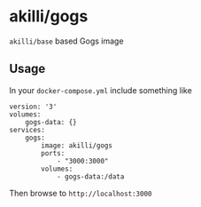 # akilli/gogs

`akilli/base` based Gogs image

## Usage

In your `docker-compose.yml` include something like

    version: '3'
    volumes:
        gogs-data: {}
    services:
        gogs:
            image: akilli/gogs
            ports:
                - "3000:3000"
            volumes:
                - gogs-data:/data

Then browse to `http://localhost:3000`
